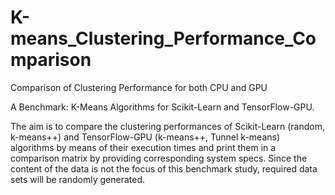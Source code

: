 # K-means_Clustering_Performance_Comparison
Comparison of Clustering Performance for both CPU and GPU

A Benchmark: K-Means Algorithms for Scikit-Learn and TensorFlow-GPU.

The aim is to compare the clustering performances of Scikit-Learn (random, k-means++) and TensorFlow-GPU (k-means++, Tunnel k-means) algorithms by means of their execution times and print them in a comparison matrix by providing corresponding system specs. Since the content of the data is not the focus of this benchmark study, required data sets will be randomly generated.
